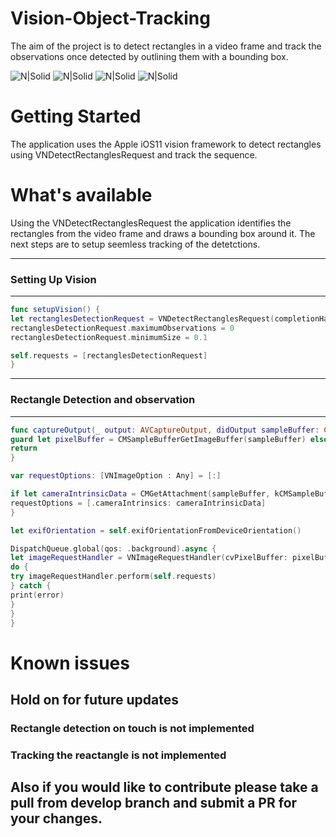 # Vision-Object-Tracking

The aim of the project is to detect rectangles in a video frame and track the observations once detected by outlining them with a bounding box.

![N|Solid](http://ibb.co/fdGwKG) ![N|Solid](http://ibb.co/cddyYb) ![N|Solid](http://ibb.co/mGUSRw) ![N|Solid](http://ibb.co/fMnstb)


# Getting Started

The application uses the Apple iOS11 vision framework to detect rectangles using  VNDetectRectanglesRequest and track the sequence.

# What's available

Using the VNDetectRectanglesRequest the application identifies the rectangles from the video frame and draws a bounding box around it. The next steps are to setup seemless tracking of the detetctions.

------------------------------------
### Setting Up Vision
------------------------------------
```swift
func setupVision() {
let rectanglesDetectionRequest = VNDetectRectanglesRequest(completionHandler: self.handleRectangles)
rectanglesDetectionRequest.maximumObservations = 0
rectanglesDetectionRequest.minimumSize = 0.1

self.requests = [rectanglesDetectionRequest]
}
```
------------------------------------
### Rectangle Detection and observation
------------------------------------
```swift
func captureOutput(_ output: AVCaptureOutput, didOutput sampleBuffer: CMSampleBuffer, from connection: AVCaptureConnection) {
guard let pixelBuffer = CMSampleBufferGetImageBuffer(sampleBuffer) else {
return
}

var requestOptions: [VNImageOption : Any] = [:]

if let cameraIntrinsicData = CMGetAttachment(sampleBuffer, kCMSampleBufferAttachmentKey_CameraIntrinsicMatrix, nil) {
requestOptions = [.cameraIntrinsics: cameraIntrinsicData]
}

let exifOrientation = self.exifOrientationFromDeviceOrientation()

DispatchQueue.global(qos: .background).async {
let imageRequestHandler = VNImageRequestHandler(cvPixelBuffer: pixelBuffer, orientation:exifOrientation, options: requestOptions)
do {
try imageRequestHandler.perform(self.requests)
} catch {
print(error)
}
}
}
```

# Known issues

## Hold on for future updates

### Rectangle detection on touch is not implemented
### Tracking the reactangle is not implemented

## Also if you would like to contribute please take a pull from develop branch and submit a PR for your changes.



